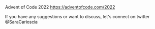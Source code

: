 Advent of Code 2022 https://adventofcode.com/2022

If you have any suggestions or want to discuss, let's connect on twitter @SaraCarioscia
